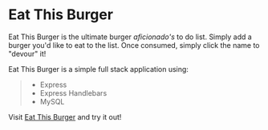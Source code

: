 # Eat This Burger

Eat This Burger is the ultimate burger *aficionado's* to do list.  Simply add a burger you'd like to eat to the list.  Once consumed, simply click the name to "devour" it!

Eat This Burger is a simple full stack application using:
> * Express
> * Express Handlebars
> * MySQL

Visit [Eat This Burger](https://peaceful-garden-33803.herokuapp.com/) and try it out!

